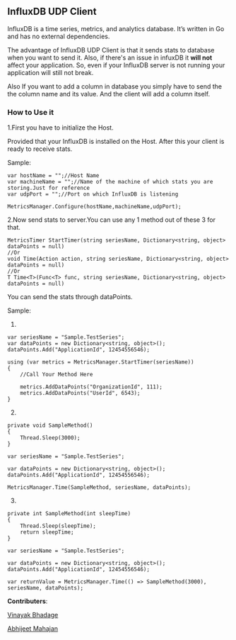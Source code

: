 ## InfluxDB UDP Client ##


InfluxDB is a time series, metrics, and analytics database. It’s written in Go and has no external dependencies.


The advantage of InfluxDB UDP Client is that it sends stats to database when you want to send it. 
Also, if there's an issue in infuxDB it **will not** affect your application. So, even if your InfluxDB server is not running your application will still not break.

Also If you want to add a column in database you simply have to send the the column name and its value. And the client will add a column itself. 


### How to Use it ###

1.First you have to initialize the Host.

Provided that your InfluxDB is installed on the Host. After this your client is ready to receive stats.

Sample:

	var hostName = "";//Host Name
	var machineName = "";//Name of the machine of which stats you are storing.Just for reference
	var udpPort = "";//Port on which InfluxDB is listening

	MetricsManager.Configure(hostName,machineName,udpPort);



2.Now send stats to server.You can use any 1 method out of these 3 for that.

	MetricsTimer StartTimer(string seriesName, Dictionary<string, object> dataPoints = null)
	//Or
	void Time(Action action, string seriesName, Dictionary<string, object> dataPoints = null)
	//Or
	T Time<T>(Func<T> func, string seriesName, Dictionary<string, object> dataPoints = null)

You can send the stats through dataPoints.

Sample:

1)

	var seriesName = "Sample.TestSeries";
	var dataPoints = new Dictionary<string, object>();
    dataPoints.Add("ApplicationId", 12454556546);

    using (var metrics = MetricsManager.StartTimer(seriesName))
    {
		//Call Your Method Here

        metrics.AddDataPoints("OrganizationId", 111);
        metrics.AddDataPoints("UserId", 6543);
    }

2)

    private void SampleMethod()
    {
        Thread.Sleep(3000);
    }

    var seriesName = "Sample.TestSeries";

	var dataPoints = new Dictionary<string, object>();
    dataPoints.Add("ApplicationId", 12454556546);    
	
	MetricsManager.Time(SampleMethod, seriesName, dataPoints);



3)

    private int SampleMethod(int sleepTime)
    {
        Thread.Sleep(sleepTime);
        return sleepTime;
    }

    var seriesName = "Sample.TestSeries";

	var dataPoints = new Dictionary<string, object>();
    dataPoints.Add("ApplicationId", 12454556546);   

    var returnValue = MetricsManager.Time(() => SampleMethod(3000), seriesName, dataPoints);





**Contributers**:

[Vinayak Bhadage](https://in.linkedin.com/pub/vinayak-bhadage/9/624/47a)

[Abhijeet Mahajan](https://in.linkedin.com/pub/abhijeet-mahajan/88/575/188)